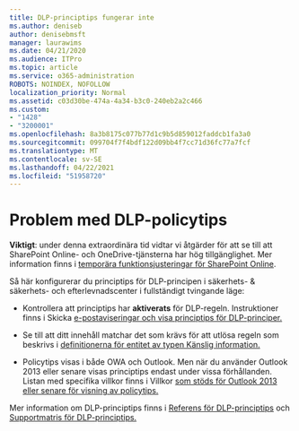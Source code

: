 ```yaml
---
title: DLP-principtips fungerar inte
ms.author: deniseb
author: denisebmsft
manager: laurawims
ms.date: 04/21/2020
ms.audience: ITPro
ms.topic: article
ms.service: o365-administration
ROBOTS: NOINDEX, NOFOLLOW
localization_priority: Normal
ms.assetid: c03d30be-474a-4a34-b3c0-240eb2a2c466
ms.custom:
- "1428"
- "3200001"
ms.openlocfilehash: 8a3b8175c077b77d1c9b5d859012faddcb1fa3a0
ms.sourcegitcommit: 099704f7f4bdf122d09bb4f7cc71d36fc77a7fcf
ms.translationtype: MT
ms.contentlocale: sv-SE
ms.lasthandoff: 04/22/2021
ms.locfileid: "51958720"
---
```

# <a name="dlp-policy-tip-issues"></a>Problem med DLP-policytips

**Viktigt**: under denna extraordinära tid vidtar vi åtgärder för att se till att SharePoint Online- och OneDrive-tjänsterna har hög tillgänglighet. Mer information finns i [temporära funktionsjusteringar för SharePoint Online](https://aka.ms/ODSPAdjustments).

Så här konfigurerar du principtips för DLP-principen i säkerhets- & säkerhets- och efterlevnadscenter i fullständigt tvingande läge:

- Kontrollera att principtips har **aktiverats** för DLP-regeln. Instruktioner finns i Skicka [e-postaviseringar och visa principtips för DLP-principer.](https://docs.microsoft.com/microsoft-365/compliance/use-notifications-and-policy-tips)

- Se till att ditt innehåll matchar det som krävs för att utlösa regeln som beskrivs i [definitionerna för entitet av typen Känslig information.](https://docs.microsoft.com/microsoft-365/compliance/sensitive-information-type-entity-definitions)

- Policytips visas i både OWA och Outlook. Men när du använder Outlook 2013 eller senare visas principtips endast under vissa förhållanden. Listan med specifika villkor finns i Villkor [som stöds för Outlook 2013 eller senare för visning av policytips.](https://docs.microsoft.com/microsoft-365/compliance/use-notifications-and-policy-tips)

Mer information om DLP-principtips finns i [Referens för DLP-principtips](https://docs.microsoft.com/microsoft-365/compliance/dlp-policy-tips-reference?view=o365-worldwide#support-matrix-for-dlp-policy-tips-across-microsoft-apps) och [Supportmatris för DLP-principtips.](https://docs.microsoft.com/microsoft-365/compliance/dlp-policy-tips-reference?view=o365-worldwide#support-matrix-for-dlp-policy-tips-across-microsoft-apps)